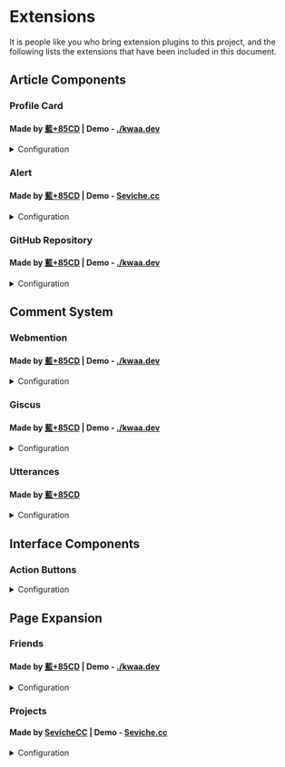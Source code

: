 # Extensions

It is people like you who bring extension plugins to this project, and the following lists the extensions that have been included in this document.

## Article Components

### Profile Card

#### Made by [藍+85CD](https://github.com/kwaa) | Demo - [./kwaa.dev](https://kwaa.dev/about#关于我)

<details>
  <summary>Configuration</summary>
  
  **⚠ This extension is not yet included in Urara, you need to download the component manually.**

  Download the [**profile.svelte**](https://github.com/importantimport/urara-docs/raw/master/public/extension/profile/profile.svelte) file and put it in the `src/lib/components/extra/` directory.

  #### Components to be imported before use:

  ```md
  <script lang="ts">
    import Profile from '$lib/components/extra/profile.svelte'
  </script>
  ```

  #### Usage:

  ```md
  <Profile subname="Here is the last name."/>
  ```

  This extension will display a profile card within your post, where the avatar, name and profile will follow your settings in `site.ts`, and you can also specify them manually via  `avatar="<image path>"`, `name="name"` and ``bio={`bio`}``.

  ```md
  <Profile name="name" avatar="/assets/maskable@512.png" subname="Here is the last name." bio={`Here is the bio <br>This is the second line of the bio.`} />
  ```

  You can also refer to the use case source code: [**blog/+page.svelte.md at main · kwaa/blog**](https://github.com/kwaa/blog/blob/main/urara/about/+page.svelte.md?plain=1#L13).

</details>

### Alert

#### Made by [藍+85CD](https://github.com/kwaa) | Demo - [Seviche.cc](https://seviche.cc/2022-12-20-pleroma-mod/)

<details>
  <summary>Configuration</summary>
  
  **✅ This extension is included in Urara, no additional download is needed.**

  #### Components to be imported before use:

  ```md
  <script>
    import Alert from '$lib/components/extra/alert.svelte'
  </script>
  ```

  #### Usage:

  ```md
  <Alert status="warning" description="warning message" title="warning title"/>
  ```

  You can modify the status of the prompt as needed. The available options are: `info`, `success`, `warning` and `error`.

  You can also refer to the use case source code: [**Urara-Blog/+page.svelte.md at main · Sevichecc/Urara-Blog**](https://github.com/Sevichecc/Urara-Blog/blob/main/urara/2022-12-20-pleroma-mod/+page.svelte.md?plain=1#L12).

</details>

### GitHub Repository

#### Made by [藍+85CD](https://github.com/kwaa) | Demo - [./kwaa.dev](https://kwaa.dev/intro-urara#开源)

<details>
  <summary>Configuration</summary>
  
  **⚠ This extension is not yet included in Urara, you need to download the component manually.**

  Download the [**github.svelte**](https://github.com/importantimport/urara-docs/raw/master/public/extension/github/github.svelte) file and put it in the `src/lib/components/extra/` directory.

  #### Components to be imported before use:

  ```md
  <script>
    import GitHub from '$lib/components/extra/github.svelte'
  </script>
  ```

  #### Usage:

  ```md
  <GitHub user="importantimport" repo="urara"/>
  ```

  This extension will show the [https://github.com/<u>**importantimport/urara**</u>](https://github.com/importantimport/urara) repository within your post, and you can replace **importantimport** to another user or organization, and **urara** to a GitHub repository under that user's or organization's name.

  You can also refer to the use case source code: [**blog/+page.svelte.md at main · kwaa/blog**](https://github.com/kwaa/blog/blob/main/urara/intro-urara/+page.svelte.md?plain=1#L280).

</details>

## Comment System

### Webmention

#### Made by [藍+85CD](https://github.com/kwaa) | Demo - [./kwaa.dev](https://kwaa.dev/intro-urara#post-comment)

<details>
  <summary>Configuration</summary>
  
  **✅ This extension is included in Urara, no additional download is needed.**

  #### Usage:

  First you need to add the IndieAuth attribute to ``src/lib/config/general.ts``.

  ```ts
  export const head: HeadConfig = {
    custom: ({ dev, post, page }) =>
      dev
        ? []
        : [
            // IndieAuth
            '<link rel="authorization_endpoint" href="https://indieauth.com/auth">',
            '<link rel="token_endpoint" href="https://tokens.indieauth.com/token">',
          ],
    me: ['https://github.com/example']
  }
  ```

  You can replace the `https://github.com/example` above with a link to your GitHub account. To use other authentication methods see: [**IndieAuth Documentation - Sign in with your domain name**](https:// indieauth.com/setup).

  Next, the ``src/lib/config/post.ts`` file needs to be modified as required:

  ```ts
  import type { PostConfig } from '$lib/types/post'

  export const post: PostConfig = {
    comment: {
      use: ['Webmention', 'other comment systems'],
      style: 'boxed', // comment system bar styles: none / bordered / lifted / boxed
      webmention: {
        username: '[enter domain here]',
        sortBy: 'created', // sort by: created / updated
        sortDir: 'down', // sort order: up / down
        form: true, // enable comments: true / false
        commentParade: true // enable anonymous comments: true / false
      }
    }
  }
  ```

  After this, you can log in to [**Webmention.io**](https://webmention.io/) with the set domain name, and after passing the authentication, you can view the recent Webmentions.

  Once configured, Webmention is ready to use and will be displayed after the end of the article.

  You can also refer to the use case source code: [**blog/post.ts at main · kwaa/blog**](https://github.com/kwaa/blog/blob/main/src/lib/config/post.ts#L10)。

</details>

### Giscus

#### Made by [藍+85CD](https://github.com/kwaa) | Demo - [./kwaa.dev](https://kwaa.dev/intro-urara#post-comment)

<details>
  <summary>Configuration</summary>
  
  **✅ This extension is included in Urara, no additional download is needed.**

  #### Usage:

  Visit the [**Giscus**](https://giscus.app/) page for configuration. After following the steps to configure, you will get the following:

  ```ts
  <script src="https://giscus.app/client.js"
        data-repo="[enter repository here]"
        data-repo-id="[enter repository ID here]"
        data-category="[enter category name here]"
        data-category-id="[enter category ID here]"
        data-mapping="pathname"
        data-strict="0"
        data-reactions-enabled="1"
        data-emit-metadata="0"
        data-input-position="top"
        data-theme="preferred_color_scheme"
        data-lang="zh-CN"
        crossorigin="anonymous"
        async>
  </script>
  ```

  Next, you will need to modify the `src/lib/config/post.ts` file as required:

  ```ts
  import type { PostConfig } from '$lib/types/post'

  export const post: PostConfig = {
    comment: {
      use: ['Giscus', 'other comment systems'],
      style: 'boxed', // comment system bar styles: none / bordered / lifted / boxed
      giscus: {
        repo: '[enter repository here]',
        repoID: '[enter repository ID here]',
        category: '[enter category name here]',
        categoryID: '[enter category ID here]',
        reactionsEnabled: true, // reactions: true / false
        inputPosition: 'top' // position of comment box: top / bottom
        lang: 'zh-CN', // language
        theme: 'preferred_color_scheme' // theme
      }
    }
  }
  ```

  ⚠ This extension enables the `pathname` mapping method and `lazyload` loading option for Giscus by default.

  Once configured, Giscus is ready to use and will be displayed after the end of the article.

  You can also refer to the use case source code: [**blog/post.ts at main · kwaa/blog**](https://github.com/kwaa/blog/blob/main/src/lib/config/post.ts#L17).

</details>

### Utterances

#### Made by [藍+85CD](https://github.com/kwaa)

<details>
  <summary>Configuration</summary>
  
  **✅ This extension is included in Urara, no additional download is needed.**

  #### Usage:

  Visit the [**Utterances**](https://utteranc.es/) page for configuration. After following the steps to configure, you will get the following:

  ```ts
  <script src="https://utteranc.es/client.js"
        repo="[enter repository here]"
        issue-term="pathname"
        theme="preferred-color-scheme"
        crossorigin="anonymous"
        async>
  </script>
  ```

  Next, you will need to modify the `src/lib/config/post.ts` file as required:

  ```ts
  import type { PostConfig } from '$lib/types/post'

  export const post: PostConfig = {
    comment: {
      use: ['Utterances', 'other comment systems'],
      style: 'boxed', // comment system bar styles: none / bordered / lifted / boxed
      utterances: {
        repo: '[enter repository here]',
        lable: '', // lable
        theme: 'preferred-color-scheme', // theme
      }
    }
  }
  ```

  ⚠ This extension enables the `pathname` mapping method for Utterances by default.

  Once configured, Utterances is ready to use and will be displayed after the end of the article.

</details>

## Interface Components

### Action Buttons

<details>
  <summary>Configuration</summary>
  
  **⚠ These extensions are not yet included in Urara, you need to download the components manually.**

  #### Components to be downloaded before use:


  - **Reply: [reply.svelte](https://github.com/importantimport/urara-docs/raw/master/public/extension/actions/reply.svelte) - <small>Made by [藍+85CD](https://github.com/kwaa) | Demo - [./kwaa.dev](https://kwaa.dev/intro-urara)</small>**

  - **Share: [share.svelte](https://github.com/importantimport/urara-docs/raw/master/public/extension/actions/share.svelte) - <small>Made by [藍+85CD](https://github.com/kwaa) | Demo - [./kwaa.dev](https://kwaa.dev/intro-urara)</small>**
  
  - **Translate: [translate.svelte](https://github.com/importantimport/urara-docs/raw/master/public/extension/actions/translate.svelte) - <small>Made by [藍+85CD](https://github.com/kwaa) | Demo - [./kwaa.dev](https://kwaa.dev/intro-urara)</small>**


  After downloading the required action buttons above, create a new folder named `actions` in the `src/lib/components/` directory and put it there.

  #### Usage:

  When you have completed the above settings, the function buttons are available, please note: **This extension will only be displayed when the width of the article page is sufficient**.

  You can also refer to the use case source code: [**blog/src/lib/components/actions at main · kwaa/blog**](https://github.com/kwaa/blog/tree/main/src/lib/components/actions).

</details>

## Page Expansion

### Friends

#### Made by [藍+85CD](https://github.com/kwaa) | Demo - [./kwaa.dev](https://kwaa.dev/friends)

<details>
  <summary>Configuration</summary>
  
  **⚠ This extension is not yet included in Urara, you need to download the component manually.**

  1. Download the [**friend.svelte**](https://github.com/importantimport/urara-docs/raw/master/public/extension/friend/friend.svelte) file and put it in the `src/lib/components/extra/` directory.

  2. Download the [**+page.svelte**](https://github.com/importantimport/urara-docs/raw/master/public/extension/friend/%2Bpage.svelte) file and create a new folder named `friends` in the `src/routes/` directory and put it there.

  3. Download the [**friends.ts**](https://github.com/importantimport/urara-docs/raw/master/public/extension/friend/friends.ts) file and put it in the `src/lib/config/` directory.

  4. Install the `svelte-bricks` dependence: 

  ```bash
  pnpm add -D svelte-bricks
  ```

  #### Usage:

  The default style is provided in ``friends.ts`` and can be replaced by yourself:
  
  ```ts
  export const friends: Friend[] = [
    {
      id: 'id', // HTML ID
      rel: 'friend', // contact type: contact / acquaintance / friend
      name: 'Name', // friend nickname
      title: 'Title', // title
      avatar: '/favicon.png', // friend avatar
      link: 'https://urara-demo.netlify.app/', // link
      descr: 'A Descriptions.', //  friend description
    }
  ]
  ```

  You can also refer to the use case source code: [**blog/friends.ts at main · kwaa/blog**](https://github.com/kwaa/blog/blob/main/src/lib/config/friends.ts#L29).

</details>

### Projects

#### Made by [SevicheCC](https://github.com/sevichecc) | Demo - [Seviche.cc](https://seviche.cc/projects)

<details>
  <summary>Configuration</summary>
  
  **⚠ This extension is not yet included in Urara, you need to download the component manually.**

  1. Download the [**projects.svelte**](https://github.com/importantimport/urara-docs/raw/master/public/extension/project/projects.svelte) file and put it in the `src/lib/components/extra/` directory.

  2. Download the [**+page.svelte**](https://github.com/importantimport/urara-docs/raw/master/public/extension/project/%2Bpage.svelte) file and create a new folder named `projects` in the `src/routes/` directory and put it there.

  3. Download the [**projects.ts**](https://github.com/importantimport/urara-docs/raw/master/public/extension/project/projects.ts) file and put it in the `src/lib/config/` directory.

  #### Usage:

  The default style is provided in ``projects.ts`` and can be replaced by yourself:
  
  ```ts
  export type Project = {
    id: string
    name: string
    tags?: string[]
    feature?: string
    description?: string
    img: string
    link?: string
  }

  export const projects: Project[] = [
    {
      id: 'urara', // HTML ID
      name: 'Urara', // project Name
      tags: ['Svelte', 'TypeScript'],  // tag
      description: // description
        "🌸 Sweet, Powerful, IndieWeb-Compatible SvelteKit Blog Starter. [δ](Delta)",
      feature: 'Svelte', // feature
      img: 'https://github.com/importantimport/urara/raw/main/urara/hello-world/urara.webp',
      link: 'https://github.com/importantimport/urara'
    }
  ]
  ```

  You can also refer to the use case source code: [**Urara-Blog/projects.ts at main · Sevichecc/Urara-Blog**](https://github.com/Sevichecc/Urara-Blog/blob/main/src/lib/config/projects.ts#L11).

</details>